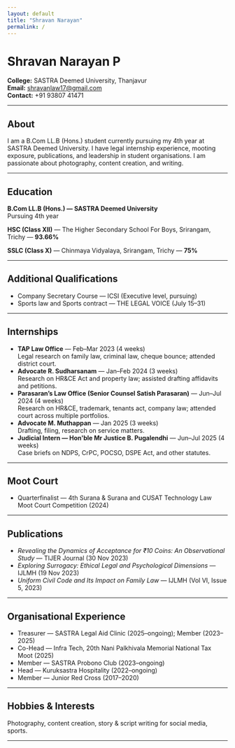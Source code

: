 ```yaml
---
layout: default
title: "Shravan Narayan"
permalink: /
---
```


# Shravan Narayan P

**College:** SASTRA Deemed University, Thanjavur  
**Email:** shravanlaw17@gmail.com  
**Contact:** +91 93807 41471

---

## About
I am a B.Com LL.B (Hons.) student currently pursuing my 4th year at SASTRA Deemed University. I have legal internship experience, mooting exposure, publications, and leadership in student organisations. I am passionate about photography, content creation, and writing.

---

## Education
**B.Com LL.B (Hons.) — SASTRA Deemed University**  
Pursuing 4th year

**HSC (Class XII)** — The Higher Secondary School For Boys, Srirangam, Trichy — **93.66%**

**SSLC (Class X)** — Chinmaya Vidyalaya, Srirangam, Trichy — **75%**

---

## Additional Qualifications
- Company Secretary Course — ICSI (Executive level, pursuing)
- Sports law and Sports contract — THE LEGAL VOICE (July 15–31)

---

## Internships
- **TAP Law Office** — Feb–Mar 2023 (4 weeks)  
  Legal research on family law, criminal law, cheque bounce; attended district court.
- **Advocate R. Sudharsanam** — Jan–Feb 2024 (3 weeks)  
  Research on HR&CE Act and property law; assisted drafting affidavits and petitions.
- **Parasaran’s Law Office (Senior Counsel Satish Parasaran)** — Jun–Jul 2024 (4 weeks)  
  Research on HR&CE, trademark, tenants act, company law; attended court across multiple portfolios.
- **Advocate M. Muthappan** — Jan 2025 (3 weeks)  
  Drafting, filing, research on service matters.
- **Judicial Intern — Hon'ble Mr Justice B. Pugalendhi** — Jun–Jul 2025 (4 weeks)  
  Case briefs on NDPS, CrPC, POCSO, DSPE Act, and other statutes.

---

## Moot Court
- Quarterfinalist — 4th Surana & Surana and CUSAT Technology Law Moot Court Competition (2024)

---

## Publications
- *Revealing the Dynamics of Acceptance for ₹10 Coins: An Observational Study* — TIJER Journal (30 Nov 2023)  
- *Exploring Surrogacy: Ethical Legal and Psychological Dimensions* — IJLMH (19 Nov 2023)  
- *Uniform Civil Code and Its Impact on Family Law* — IJLMH (Vol VI, Issue 5, 2023)

---

## Organisational Experience
- Treasurer — SASTRA Legal Aid Clinic (2025–ongoing); Member (2023–2025)  
- Co-Head — Infra Tech, 20th Nani Palkhivala Memorial National Tax Moot (2025)  
- Member — SASTRA Probono Club (2023–ongoing)  
- Head — Kuruksastra Hospitality (2022–ongoing)  
- Member — Junior Red Cross (2017–2020)

---

## Hobbies & Interests
Photography, content creation, story & script writing for social media, sports.

---
